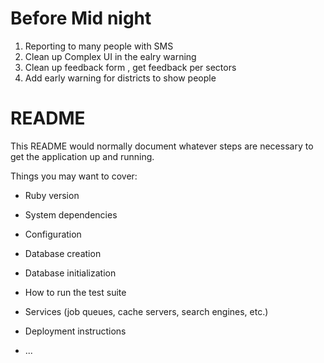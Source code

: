 # Before Mid night 

1. Reporting to many people with SMS 
3. Clean up Complex UI in the ealry warning 
4. Clean up feedback form , get feedback per sectors
5. Add early warning for districts to show people 


# README

This README would normally document whatever steps are necessary to get the
application up and running.

Things you may want to cover:

* Ruby version

* System dependencies

* Configuration

* Database creation

* Database initialization

* How to run the test suite

* Services (job queues, cache servers, search engines, etc.)

* Deployment instructions

* ...
